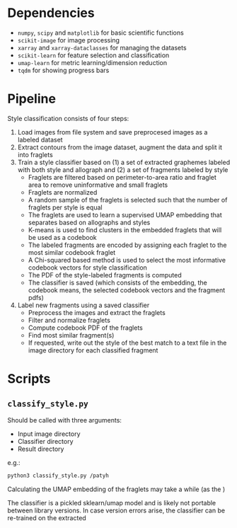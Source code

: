 # Dependencies

 - `numpy`, `scipy` and `matplotlib` for basic scientific functions
 - `scikit-image` for image processing
 - `xarray` and `xarray-dataclasses` for managing the datasets
 - `scikit-learn` for feature selection and classification
 - `umap-learn` for metric learning/dimension reduction
 - `tqdm` for showing progress bars
 
 
# Pipeline
Style classification consists of four steps:

1. Load images from file system and save preprocesed images as a labeled dataset
2. Extract contours from the image dataset, augment the data and split it into fraglets
3. Train a style classifier based on (1) a set of extracted graphemes labeled with both style and allograph and (2) a set of fragments labeled by style
      - Fraglets are filtered based on perimeter-to-area ratio and fraglet area to remove uninformative and small fraglets
      - Fraglets are normalized
      - A random sample of the fraglets is selected such that the number of fraglets per style is equal
      - The fraglets are used to learn a supervised UMAP embedding that separates based on allographs and styles
      - K-means is used to find clusters in the embedded fraglets that will be used as a codebook
      - The labeled fragments are encoded by assigning each fraglet to the most similar codebook fraglet
      - A Chi-squared based method is used to select the most informative codebook vectors for style classification
      - The PDF of the style-labeled fragments is computed
      - The classifier is saved (which consists of the embedding, the codebook means, the selected codebook vectors and the fragment pdfs)
4. Label new fragments using a saved classifier
      - Preprocess the images and extract the fraglets
      - Filter and normalize fraglets
      - Compute codebook PDF of the fraglets
      - Find most similar fragment(s)
      - If requested, write out the style of the best match to a text file in the image directory for each classified fragment

# Scripts

## `classify_style.py`

Should be called with three arguments:
 - Input image directory
 - Classifier directory
 - Result directory

e.g.:

```bash
python3 classify_style.py /patyh
```

Calculating the UMAP embedding of the fraglets may take a while (as the )

The classifier is a pickled sklearn/umap model and is likely not portable between library versions. In case version errors arise, the classifier can be re-trained on the extracted 